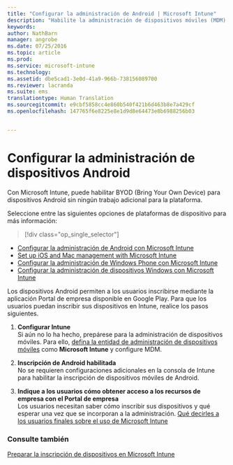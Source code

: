 ```yaml
---
title: "Configurar la administración de Android | Microsoft Intune"
description: "Habilite la administración de dispositivos móviles (MDM) para dispositivos Android y KNOX con Microsoft Intune."
keywords: 
author: NathBarn
manager: angrobe
ms.date: 07/25/2016
ms.topic: article
ms.prod: 
ms.service: microsoft-intune
ms.technology: 
ms.assetid: dbe5cad1-3e0d-41a9-966b-738156089700
ms.reviewer: lacranda
ms.suite: ems
translationtype: Human Translation
ms.sourcegitcommit: e9cbf5858cc4e860b540f421b6d463b8e7a429cf
ms.openlocfilehash: 147765f6e8225e8e1d9d8e64473e8b6988256b03


---
```


# Configurar la administración de dispositivos Android
Con Microsoft Intune, puede habilitar BYOD (Bring Your Own Device) para dispositivos Android sin ningún trabajo adicional para la plataforma.

Seleccione entre las siguientes opciones de plataformas de dispositivo para más información:

> [!div class="op_single_selector"]
- [Configurar la administración de Android con Microsoft Intune](set-up-android-management-with-microsoft-intune.md)
- [Set up iOS and Mac management with Microsoft Intune](set-up-ios-and-mac-management-with-microsoft-intune.md)
- [Configurar la administración de Windows Phone con Microsoft Intune](set-up-windows-phone-management-with-microsoft-intune.md)
- [Configurar la administración de dispositivos Windows con Microsoft Intune](set-up-windows-device-management-with-microsoft-intune.md)

Los dispositivos Android permiten a los usuarios inscribirse mediante la aplicación Portal de empresa disponible en Google Play. Para que los usuarios puedan inscribir sus dispositivos en Intune, realice los pasos siguientes.

1.  **Configurar Intune**<br>
    Si aún no lo ha hecho, prepárese para la administración de dispositivos móviles. Para ello, [defina la entidad de administración de dispositivos móviles](get-ready-to-enroll-devices-in-microsoft-intune.md#set-mobile-device-management-authority) como **Microsoft Intune** y configure MDM.

2.  **Inscripción de Android habilitada**<br>
    No se requieren configuraciones adicionales en la consola de Intune para habilitar la inscripción de dispositivos móviles de Android.

3.  **Indique a los usuarios cómo obtener acceso a los recursos de empresa con el Portal de empresa**<br>
    Los usuarios necesitan saber cómo inscribir sus dispositivos y qué esperar una vez que se incorporan a la administración. [Qué decirles a los usuarios finales sobre el uso de Microsoft Intune](what-to-tell-your-end-users-about-using-microsoft-intune.md)

### Consulte también
[Preparar la inscripción de dispositivos en Microsoft Intune](get-ready-to-enroll-devices-in-microsoft-intune.md)



<!--HONumber=Jul16_HO4-->


